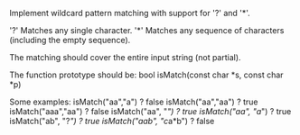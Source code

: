Implement wildcard pattern matching with support for '?' and '*'.


'?' Matches any single character.
'*' Matches any sequence of characters (including the empty sequence).

The matching should cover the entire input string (not partial).

The function prototype should be:
bool isMatch(const char *s, const char *p)

Some examples:
isMatch("aa","a") ? false
isMatch("aa","aa") ? true
isMatch("aaa","aa") ? false
isMatch("aa", "*") ? true
isMatch("aa", "a*") ? true
isMatch("ab", "?*") ? true
isMatch("aab", "c*a*b") ? false
